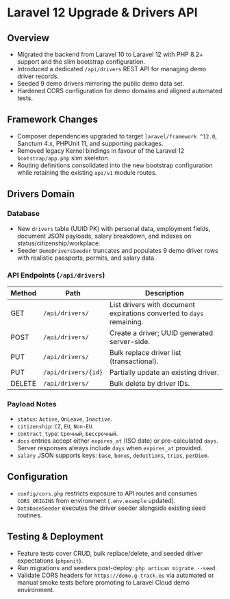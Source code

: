 # Laravel 12 Upgrade & Drivers API

## Overview
- Migrated the backend from Laravel 10 to Laravel 12 with PHP 8.2+ support and the slim bootstrap configuration.
- Introduced a dedicated `/api/drivers` REST API for managing demo driver records.
- Seeded 9 demo drivers mirroring the public demo data set.
- Hardened CORS configuration for demo domains and aligned automated tests.

## Framework Changes
- Composer dependencies upgraded to target `laravel/framework ^12.0`, Sanctum 4.x, PHPUnit 11, and supporting packages.
- Removed legacy Kernel bindings in favour of the Laravel 12 `bootstrap/app.php` slim skeleton.
- Routing definitions consolidated into the new bootstrap configuration while retaining the existing `api/v1` module routes.

## Drivers Domain
### Database
- New `drivers` table (UUID PK) with personal data, employment fields, document JSON payloads, salary breakdown, and indexes on status/citizenship/workplace.
- Seeder `DemoDriversSeeder` truncates and populates 9 demo driver rows with realistic passports, permits, and salary data.

### API Endpoints (`/api/drivers`)
| Method | Path | Description |
| --- | --- | --- |
| GET | `/api/drivers/` | List drivers with document expirations converted to `days` remaining. |
| POST | `/api/drivers/` | Create a driver; UUID generated server-side. |
| PUT | `/api/drivers/` | Bulk replace driver list (transactional). |
| PUT | `/api/drivers/{id}` | Partially update an existing driver. |
| DELETE | `/api/drivers/` | Bulk delete by driver IDs. |

### Payload Notes
- `status`: `Active`, `OnLeave`, `Inactive`.
- `citizenship`: `CZ`, `EU`, `Non-EU`.
- `contract_type`: `Срочный`, `Бессрочный`.
- `docs` entries accept either `expires_at` (ISO date) or pre-calculated `days`. Server responses always include `days` when `expires_at` provided.
- `salary` JSON supports keys: `base`, `bonus`, `deductions`, `trips`, `perDiem`.

## Configuration
- `config/cors.php` restricts exposure to API routes and consumes `CORS_ORIGINS` from environment (`.env.example` updated).
- `DatabaseSeeder` executes the driver seeder alongside existing seed routines.

## Testing & Deployment
- Feature tests cover CRUD, bulk replace/delete, and seeded driver expectations (`phpunit`).
- Run migrations and seeders post-deploy: `php artisan migrate --seed`.
- Validate CORS headers for `https://demo.g-track.eu` via automated or manual smoke tests before promoting to Laravel Cloud demo environment.
